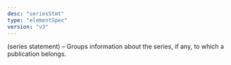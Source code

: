 ```yaml
---
desc: "seriesStmt"
type: "elementSpec"
version: "v3"
---
```


(series statement) – Groups information about the series, if any, to which a publication
belongs.